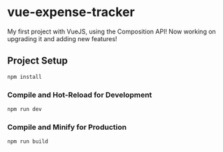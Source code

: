 # vue-expense-tracker

My first project with VueJS, using the Composition API!
Now working on upgrading it and adding new features!


## Project Setup

```sh
npm install
```

### Compile and Hot-Reload for Development

```sh
npm run dev
```

### Compile and Minify for Production

```sh
npm run build
```